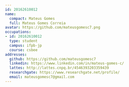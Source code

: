 ```yaml
---
id: 20162610012
name:
  compact: Mateus Gomes
  full: Mateus Gomes Correia
avatar: https://github.com/mateusgomesc7.png
occupations:
- id: 20162610012
  type: student
  campus: ifpb-jp
  course: csbee
addresses:
  github: https://github.com/mateusgomesc7
  linkedin: https://www.linkedin.com/in/mateus-gomes-c/
  lattes: http://lattes.cnpq.br/4546393203359439
  researchgate: https://www.researchgate.net/profile/
  email: mateusgomesc7@gmail.com
---
```

